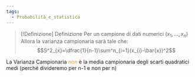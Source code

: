 ```yaml
---
tags:
  - Probabilità_e_statistica
---
```


>[!Definizione]  Definizione
>Per un campione di dati numerici $(x_{1},\dots,x_{n})$
>Allora la varianza campionaria sarà tale che:
>$$S^2_{x}=\dfrac{1}{n-1}\sum^n_{i=1}(x_{i}-\bar{x})^2$$

La Varianza Campionaria <font color="#f79646">non</font> è la media campionaria degli scarti quadratici medi (perché divideremo per n-1 e non per n)
